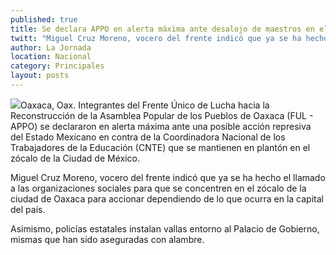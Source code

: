 ```yaml
---
published: true
title: Se declara APPO en alerta máxima ante desalojo de maestros en el Zócalo
twitt: "Miguel Cruz Moreno, vocero del frente indicó que ya se ha hecho el llamado a las organizaciones sociales para que se concentren en el zócalo de la ciudad de Oaxaca para accionar dependiendo de lo que ocurra en la capital del país."
author: La Jornada
location: Nacional
category: Principales
layout: posts
---
```


![](http://i.imgur.com/3fNzKM1m.jpg)Oaxaca, Oax. Integrantes del Frente Único de Lucha hacia la Reconstrucción de la Asamblea Popular de los Pueblos de Oaxaca (FUL - APPO) se declararon en alerta máxima ante una posible acción represiva del Estado Mexicano en contra de la Coordinadora Nacional de los Trabajadores de la Educación (CNTE) que se mantienen en plantón en el zócalo de la Ciudad de México.

Miguel Cruz Moreno, vocero del frente indicó que ya se ha hecho el llamado a las organizaciones sociales para que se concentren en el zócalo de la ciudad de Oaxaca para accionar dependiendo de lo que ocurra en la capital del país.

Asimismo, policías estatales instalan vallas entorno al Palacio de Gobierno, mismas que han sido aseguradas con alambre.
